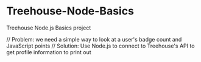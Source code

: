 # Treehouse-Node-Basics
Treehouse Node.js Basics project

// Problem: we need a simple way to look at a user's badge count and JavaScript points
// Solution: Use Node.js to connect to Treehouse's API to get profile information to print out

